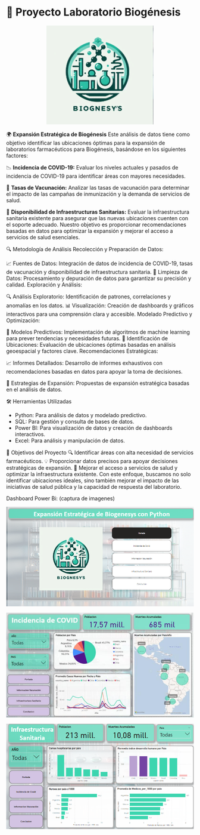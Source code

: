# 🚀 **Proyecto Laboratorio Biogénesis**

<p align="center">
  <img src="https://github.com/danielafortiruiz/ProyectoLaboratorioBiogenesis/blob/main/logo%20biogenesis.png?raw=true" alt="Logo Biogénesis">
</p>



🌍 **Expansión Estratégica de Biogénesis**
Este análisis de datos tiene como objetivo identificar las ubicaciones óptimas para la expansión de laboratorios farmacéuticos para Biogénesis, basándose en los siguientes factores:

📉 **Incidencia de COVID-19:**  Evaluar los niveles actuales y pasados de incidencia de COVID-19 para identificar áreas con mayores necesidades.

💉 **Tasas de Vacunación:** Analizar las tasas de vacunación para determinar el impacto de las campañas de inmunización y la demanda de servicios de salud.

🏥 **Disponibilidad de Infraestructuras Sanitarias:** Evaluar la infraestructura sanitaria existente para asegurar que las nuevas ubicaciones cuenten con el soporte adecuado.
Nuestro objetivo es proporcionar recomendaciones basadas en datos para optimizar la expansión y mejorar el acceso a servicios de salud esenciales.

🔍 Metodología de Análisis
Recolección y Preparación de Datos:

📈 Fuentes de Datos: Integración de datos de incidencia de COVID-19, tasas de vacunación y disponibilidad de infraestructura sanitaria.
🧹 Limpieza de Datos: Procesamiento y depuración de datos para garantizar su precisión y calidad.
Exploración y Análisis:

🔍 Análisis Exploratorio: Identificación de patrones, correlaciones y anomalías en los datos.
📊 Visualización: Creación de dashboards y gráficos interactivos para una comprensión clara y accesible.
Modelado Predictivo y Optimización:

🔮 Modelos Predictivos: Implementación de algoritmos de machine learning para prever tendencias y necesidades futuras.
📍 Identificación de Ubicaciones: Evaluación de ubicaciones óptimas basadas en análisis geoespacial y factores clave.
Recomendaciones Estratégicas:

📈 Informes Detallados: Desarrollo de informes exhaustivos con recomendaciones basadas en datos para apoyar la toma de decisiones.

🚀 Estrategias de Expansión: Propuestas de expansión estratégica basadas en el análisis de datos.

🛠 Herramientas Utilizadas
* Python: Para análisis de datos y modelado predictivo.
* SQL: Para gestión y consulta de bases de datos.
* Power BI: Para visualización de datos y creación de dashboards interactivos.
* Excel: Para análisis y manipulación de datos.

🎯 Objetivos del Proyecto
🔍 Identificar áreas con alta necesidad de servicios farmacéuticos.
💡 Proporcionar datos precisos para apoyar decisiones estratégicas de expansión.
🏥 Mejorar el acceso a servicios de salud y optimizar la infraestructura existente.
Con este enfoque, buscamos no solo identificar ubicaciones ideales, sino también mejorar el impacto de las iniciativas de salud pública y la capacidad de respuesta del laboratorio.

Dashboard Power Bi: (captura de imagenes)
<p align="center">
  <img src="https://github.com/danielafortiruiz/ProyectoLaboratorioBiogenesis/blob/main/imagen%20biogenesis%202%20.png?raw=true" alt="Biogénesis">
</p>

<p align="center">
  <img src="https://github.com/danielafortiruiz/ProyectoLaboratorioBiogenesis/blob/main/imagen%20power%20bi.jpg?raw=true" alt="Power BI">
</p>

<p align="center">
  <img src="https://github.com/danielafortiruiz/ProyectoLaboratorioBiogenesis/blob/main/biogenesis%203%20img.png?raw=true" alt="Biogénesis 3">
</p>




